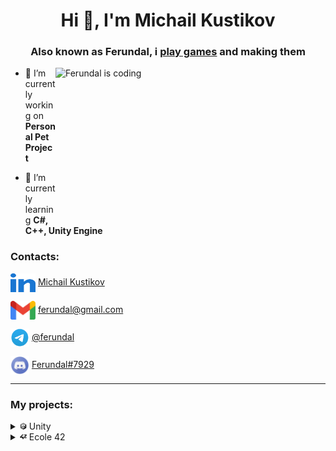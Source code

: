 <h1 align="center">Hi 👋, I'm Michail Kustikov</h1>
<h3 align="center">Also known as Ferundal, i <a href="https://www.youtube.com/c/Ferundal" target="blank">play games</a> and making them</h3>

<a href="https://youtu.be/qbWqXKN3m3c"><img src="images/hacker-meme.gif" img align="right" alt="Ferundal is coding" height="243" width="432"></a>

- 🔭 I’m currently working on **Personal Pet Project**

- 🌱 I’m currently learning **C#, C++, Unity Engine**

<h3 align="left">Contacts:</h3>
<p align="left">
<a href="https://www.linkedin.com/in/michail-kustikov"><img align="center" src="images/linked-in-alt.svg" alt="Ferundal" height="30" width="40" /></a> <a href="https://www.linkedin.com/in/michail-kustikov" target="blank">Michail Kustikov</a>
</p>
<p align="left">
<a href="https://ferundal@gmail.com" target="blank"><img align="center" src="images/Contacts/Gmail_Logo_512px.png" alt="Ferundal" height="30" width="40" /></a> <a href="https://ferundal@gmail.com" target="blank"> ferundal@gmail.com</a>
</p>
<p align="left">
<a href="https://t.me/ferundal" target="blank"><img align="center" src="images/Contacts/telegram-logo.png" alt="Ferundal" height="30" width="30" /></a> <a href="https://t.me/ferundal" target="blank">@ferundal</a>
</p>
<p align="left">
<a href="https://discordapp.com/users/Ferundal#7929" target="blank"><img align="center" src="images/Contacts/discord-logo.png" alt="Ferundal" height="30" width="30" /></a> <a href="https://discordapp.com/users/Ferundal#7929" target="blank">Ferundal#7929</a>
</p>

---
<h3 align="left">My projects:</h3>

<details>
<summary><img src="images/Unity/Unity_logo.png" alt="Unity" width="11" height="11"> Unity</summary>

Unity become my first step in the game development. Inside sections projects sorted from latest to oldest.
    
+ <details>
    <summary><img src="images/clipboard.png" alt="Test task" width="11" height="11"> Test tasks</summary>

    During job search i made few projects in limeted time to prove my qualification.
    
    + <details>
        <summary><a href="https://github.com/Ferundal/Libft" target="blank">Alarm Clock</a></summary>
        Simple Android application. Get time from internet, show it to user.
        User can set up alarm time by entering numerals in the fields or by moving clock hands.
        Work in both portrait and landscape mode.
        <table>
            <tr>
                <td rowspan = "2">
                    <img src="images/Unity/test_tasks/alarm_clock/Screenshot_20220706_210305_com.DefaultCompany.ToRScientificEnvironments.jpg" alt="Test task" width="200" height="450">
                </td>
                <td>
                    <img src="images/Unity/test_tasks/alarm_clock/Screenshot_20220706_212604_com.DefaultCompany.ToRScientificEnvironments.jpg" alt="Test task" width="450" height="200">
                </td>
            </tr>
            <tr>
                <td>
                    <img src="images/Unity/test_tasks/alarm_clock/Screenshot_20220706_212622_com.DefaultCompany.ToRScientificEnvironments.jpg" alt="Test task" width="450" height="200">
                </td>
            </tr>
    </table>
      </details>
   </details>
+ <details>
    <summary><img src="images/Unity/00-Junior_Programmer-Pathway.png" alt="Test task" width="11" height="11"> Junior Programmer Pathway</summary>
        
    During my path to <a href="https://www.credly.com/badges/4378bc78-5530-4bd4-9bcd-ff089fc1cdb3/public_url" target="blank">Unity Junior Programmer</a> badge in <a href="https://learn.unity.com/pathway/junior-programmer">Junior Programmer Pathway</a>, i made a few projects showing my new skills.
    + <details>
        <summary><a href="https://github.com/Ferundal/UL_JP_Prototype_4/tree/main" target="blank">Roll ball</a></summary>
    
        Game purpose is to hold as long as possible on the board. Pick up power ups to trow enemy balls away from the board, some of them can be used by pressing "space".
    
        <a href="https://www.youtube.com/watch?v=lRvkXdY3gQo" target="blank"><img src="images/Unity/Junior_Programmer-Pathway/Roll_Ball/Youtube_prev.png" alt="Roll Ball" width="500" height="300"></a>
    
        <a href="https://play.unity.com/mg/other/webgl-builds-220216" target="blank">WebGL Build for browser</a>
      </details>
   </details>
</details>

<details>
<summary><img src="images/42_Logo.png" alt="Ecole 42" width="11" height="11"> Ecole 42</summary>
    

Following projects was made during my education in russian campus of <a href="https://en.wikipedia.org/wiki/42_(school)" target="blank">Ecole 42</a> programming school. From latest to oldest.
    
+ <details>
    <summary><a href="https://github.com/Ferundal/ft_printf/tree/master#readme" target="blank">ft_printf</a></summary>

    Recode of C standard library printf. First meet with variadic functions.
    
    Code follow <a href="https://github.com/42School/norminette/blob/master/pdf/en.norm.pdf" target="blank">specific Ecole 42 code style</a>.
   </details>
+ <details>
    <summary><a href="https://github.com/Ferundal/Libft" target="blank">Libft</a></summary>

    First project as a student at 42. Just recode a few functions of the C standard library as well as some other utility functions that i will use during your whole cursus.
    
    Code follow <a href="https://github.com/42School/norminette/blob/master/pdf/en.norm.pdf" target="blank">specific Ecole 42 code style</a>.
   </details>
</details>
